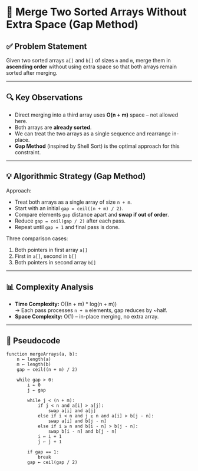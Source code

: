 # 🔗 Merge Two Sorted Arrays Without Extra Space (Gap Method)

## ✅ Problem Statement
Given two sorted arrays `a[]` and `b[]` of sizes `n` and `m`, merge them in **ascending order** without using extra space so that both arrays remain sorted after merging.

---

## 🔍 Key Observations
- Direct merging into a third array uses **O(n + m)** space – not allowed here.
- Both arrays are **already sorted**.
- We can treat the two arrays as a single sequence and rearrange in-place.
- **Gap Method** (inspired by Shell Sort) is the optimal approach for this constraint.

---

## 💡 Algorithmic Strategy (Gap Method)

Approach:
- Treat both arrays as a single array of size `n + m`.
- Start with an initial `gap = ceil((n + m) / 2)`.
- Compare elements `gap` distance apart and **swap if out of order**.
- Reduce `gap = ceil(gap / 2)` after each pass.
- Repeat until `gap = 1` and final pass is done.

Three comparison cases:
1. Both pointers in first array `a[]`
2. First in `a[]`, second in `b[]`
3. Both pointers in second array `b[]`

---

## 📊 Complexity Analysis
- **Time Complexity:** O((n + m) * log(n + m))  
  → Each pass processes `n + m` elements, gap reduces by ~half.
- **Space Complexity:** O(1) – in-place merging, no extra array.

---

## 🧾 Pseudocode
```plaintext
function mergeArrays(a, b):
    n ← length(a)
    m ← length(b)
    gap ← ceil((n + m) / 2)

    while gap > 0:
        i ← 0
        j ← gap

        while j < (n + m):
            if j < n and a[i] > a[j]:
                swap a[i] and a[j]
            else if i < n and j ≥ n and a[i] > b[j - n]:
                swap a[i] and b[j - n]
            else if i ≥ n and b[i - n] > b[j - n]:
                swap b[i - n] and b[j - n]
            i ← i + 1
            j ← j + 1

        if gap == 1:
            break
        gap ← ceil(gap / 2)

